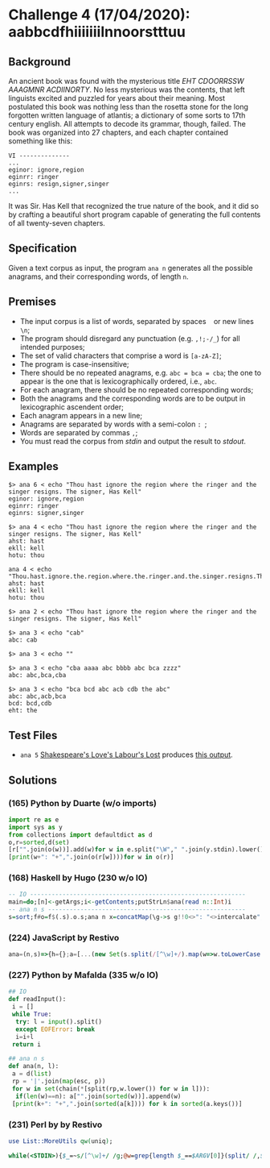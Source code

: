 # Challenge 4 (17/04/2020): aabbcdfhiiiiiiilnnoorstttuu

## Background

An ancient book was found with the mysterious title _EHT CDOORRSSW AAAGMNR ACDIINORTY_. No less mysterious was the contents, that left linguists excited and puzzled for years about their meaning. Most postulated this book was nothing less than the rosetta stone for the long forgotten written language of atlantis; a dictionary of some sorts to 17th century english. All attempts to decode its grammar, though, failed. The book was organized into 27 chapters, and each chapter contained something like this:

```
VI --------------
...
eginor: ignore,region 
eginrr: ringer
eginrs: resign,signer,singer
...
```

It was Sir. Has Kell that recognized the true nature of the book, and it did so by crafting a beautiful short program capable of generating the full contents of all twenty-seven chapters.

## Specification

Given a text corpus as input, the program `ana n` generates all the possible anagrams, and their corresponding words, of length `n`. 

## Premises

- The input corpus is a list of words, separated by spaces ` ` or new lines `\n`;
- The program should disregard any punctuation (e.g. `,!;-/_`) for all intended purposes;
- The set of valid characters that comprise a word is `[a-zA-Z]`;
- The program is case-insensitive;
- There should be no repeated anagrams, e.g. `abc = bca = cba`; the one to appear is the one that is lexicographically ordered, i.e., `abc`.
- For each anagram, there should be no repeated corresponding words;
- Both the anagrams and the corresponding words are to be output in lexicographic ascendent order;
- Each anagram appears in a new line;
- Anagrams are separated by words with a semi-colon `: `;
- Words are separated by commas `,`; 
- You must read the corpus from _stdin_ and output the result to _stdout_.

## Examples

```
$> ana 6 < echo "Thou hast ignore the region where the ringer and the singer resigns. The signer, Has Kell"
eginor: ignore,region 
eginrr: ringer
eginrs: signer,singer
```

```
$> ana 4 < echo "Thou hast ignore the region where the ringer and the singer resigns. The signer, Has Kell"
ahst: hast
ekll: kell
hotu: thou
```

```
ana 4 < echo "Thou.hast.ignore.the.region.where.the.ringer.and.the.singer.resigns.The.signer,Has.Kell!"
ahst: hast
ekll: kell
hotu: thou
```

```
$> ana 2 < echo "Thou hast ignore the region where the ringer and the singer resigns. The signer, Has Kell"
```

```
$> ana 3 < echo "cab"
abc: cab
```

```
$> ana 3 < echo ""
```

```
$> ana 3 < echo "cba aaaa abc bbbb abc bca zzzz"
abc: abc,bca,cba
```

```
$> ana 3 < echo "bca bcd abc acb cdb the abc"
abc: abc,acb,bca
bcd: bcd,cdb
eht: the
```

## Test Files

* `ana 5` [Shakespeare's Love's Labour's Lost](data/day4/loves-labours-lost.in) produces [this output](data/day4/loves-labours-lost.ana5).

## Solutions

### (165) Python by Duarte (w/o imports)
```python
import re as e
import sys as y
from collections import defaultdict as d
o,r=sorted,d(set)
[r["".join(o(w))].add(w)for w in e.split("\W"," ".join(y.stdin).lower())if len(w)==int(y.argv[1])]
[print(w+": "+",".join(o(r[w])))for w in o(r)]
```

### (168) Haskell by Hugo (230 w/o IO)

```haskell
-- IO ------------------------------------------------------------
main=do;[n]<-getArgs;i<-getContents;putStrLn$ana(read n::Int)i
-- ana n s -------------------------------------------------------
s=sort;f#o=f$(.s).o.s;ana n x=concatMap(\g->s g!!0<>": "<>intercalate","(s g)<>"\n")$groupBy#(==)$sortBy#compare$nub[e|e<-wordsBy(not.isLetter)$toLower<$>x,n==length e]
```

### (224) JavaScript by Restivo

```javascript
ana=(n,s)=>{h={};a=[...(new Set(s.split(/[^\w]+/).map(w=>w.toLowerCase()).filter(w=>w.length==n)))].sort().forEach(w=>{o=w.split('').sort().join('');h[o]?h[o].push(w):h[o]=[w]});r='';for (w in h)r+=w+': '+h[w]+'\n';return r}
```

### (227) Python by Mafalda (335 w/o IO)

```python
## IO
def readInput():
 i = []
 while True:
  try: l = input().split()
  except EOFError: break
  i=i+l
 return i

## ana n s
def ana(n, l):
 a = d(list)
 rp = '|'.join(map(esc, p))
 for w in set(chain(*[split(rp,w.lower()) for w in l])):
  if(len(w)==n): a["".join(sorted(w))].append(w)
 [print(k+": "+",".join(sorted(a[k]))) for k in sorted(a.keys())]
```

### (231) Perl by by Restivo
```perl
use List::MoreUtils qw(uniq);

while(<STDIN>){$_=~s/[^\w]+/ /g;@w=grep{length $_==$ARGV[0]}(split/ /,$_);foreach(@w){$s=join"",sort split//,lc$_;$h{$s}=$h{$s}." ".lc$_;}}foreach $k(sort keys%h){$w=join ",",uniq sort grep{$_ ne''}split/ /,%h{$k};print"$k: $w\n";}
```
